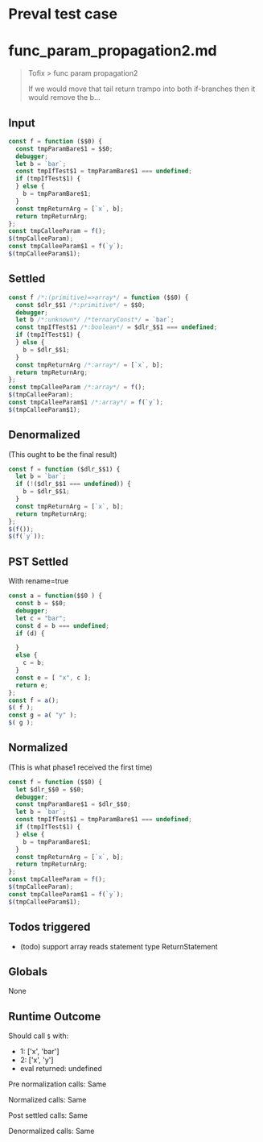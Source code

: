 # Preval test case

# func_param_propagation2.md

> Tofix > func param propagation2
>
> If we would move that tail return trampo into both if-branches then it would remove the b...

## Input

`````js filename=intro
const f = function ($$0) {
  const tmpParamBare$1 = $$0;
  debugger;
  let b = `bar`;
  const tmpIfTest$1 = tmpParamBare$1 === undefined;
  if (tmpIfTest$1) {
  } else {
    b = tmpParamBare$1;
  }
  const tmpReturnArg = [`x`, b];
  return tmpReturnArg;
};
const tmpCalleeParam = f();
$(tmpCalleeParam);
const tmpCalleeParam$1 = f(`y`);
$(tmpCalleeParam$1);
`````


## Settled


`````js filename=intro
const f /*:(primitive)=>array*/ = function ($$0) {
  const $dlr_$$1 /*:primitive*/ = $$0;
  debugger;
  let b /*:unknown*/ /*ternaryConst*/ = `bar`;
  const tmpIfTest$1 /*:boolean*/ = $dlr_$$1 === undefined;
  if (tmpIfTest$1) {
  } else {
    b = $dlr_$$1;
  }
  const tmpReturnArg /*:array*/ = [`x`, b];
  return tmpReturnArg;
};
const tmpCalleeParam /*:array*/ = f();
$(tmpCalleeParam);
const tmpCalleeParam$1 /*:array*/ = f(`y`);
$(tmpCalleeParam$1);
`````


## Denormalized
(This ought to be the final result)

`````js filename=intro
const f = function ($dlr_$$1) {
  let b = `bar`;
  if (!($dlr_$$1 === undefined)) {
    b = $dlr_$$1;
  }
  const tmpReturnArg = [`x`, b];
  return tmpReturnArg;
};
$(f());
$(f(`y`));
`````


## PST Settled
With rename=true

`````js filename=intro
const a = function($$0 ) {
  const b = $$0;
  debugger;
  let c = "bar";
  const d = b === undefined;
  if (d) {

  }
  else {
    c = b;
  }
  const e = [ "x", c ];
  return e;
};
const f = a();
$( f );
const g = a( "y" );
$( g );
`````


## Normalized
(This is what phase1 received the first time)

`````js filename=intro
const f = function ($$0) {
  let $dlr_$$0 = $$0;
  debugger;
  const tmpParamBare$1 = $dlr_$$0;
  let b = `bar`;
  const tmpIfTest$1 = tmpParamBare$1 === undefined;
  if (tmpIfTest$1) {
  } else {
    b = tmpParamBare$1;
  }
  const tmpReturnArg = [`x`, b];
  return tmpReturnArg;
};
const tmpCalleeParam = f();
$(tmpCalleeParam);
const tmpCalleeParam$1 = f(`y`);
$(tmpCalleeParam$1);
`````


## Todos triggered


- (todo) support array reads statement type ReturnStatement


## Globals


None


## Runtime Outcome


Should call `$` with:
 - 1: ['x', 'bar']
 - 2: ['x', 'y']
 - eval returned: undefined

Pre normalization calls: Same

Normalized calls: Same

Post settled calls: Same

Denormalized calls: Same
